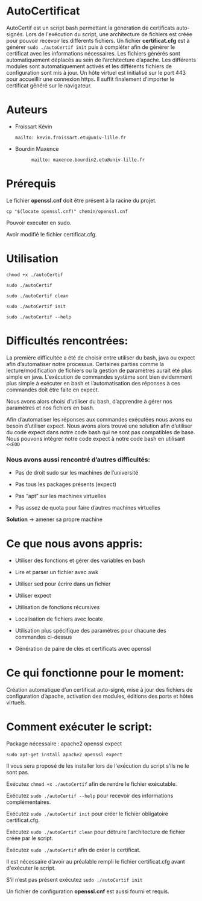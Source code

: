 # AutoCertificat

AutoCertif est un script bash permettant la génération de certificats auto-signés. Lors de l'exécution du script, une architecture de fichiers est créée pour pouvoir recevoir les différents fichiers.
Un fichier **certificat.cfg** est à générer `sudo ./autoCertif init` puis à compléter afin de générer le certificat avec les informations nécessaires. Les fichiers générés sont automatiquement déplacés au sein de l’architecture d’apache. Les différents modules sont automatiquement activés et les différents fichiers de configuration sont mis à jour.
Un hôte virtuel est initialisé sur le port 443 pour accueillir une connexion https. Il suffit finalement d’importer le certificat généré sur le navigateur.

# Auteurs

- Froissart Kévin

      mailto: kevin.froissart.etu@univ-lille.fr

- Bourdin Maxence

      		mailto: maxence.bourdin2.etu@univ-lille.fr

# Prérequis

Le fichier **openssl.cnf** doit être présent à la racine du projet.

```
cp "$(locate openssl.cnf)" chemin/openssl.cnf
```

Pouvoir executer en sudo.

Avoir modifié le fichier certificat.cfg.

# Utilisation

```
chmod +x ./autoCertif

sudo ./autoCertif

sudo ./autoCertif clean

sudo ./autoCertif init

sudo ./autoCertif --help

```

# Difficultés rencontrées:

La première difficultée a été de choisir entre utiliser du bash, java ou expect afin d’automatiser notre processus. Certaines parties comme la lecture/modification de fichiers ou la gestion de paramètres aurait été plus simple en java. L'exécution de commandes système sont bien évidemment plus simple à exécuter en bash et l’automatisation des réponses à ces commandes doit être faite en expect.

Nous avons alors choisi d’utiliser du bash, d’apprendre à gérer nos paramètres et nos fichiers en bash.

Afin d’automatiser les réponses aux commandes exécutées nous avons eu besoin d’utiliser expect. Nous avons alors trouvé une solution afin d’utiliser du code expect dans notre code bash qui ne sont pas compatibles de base. Nous pouvons intégrer notre code expect à notre code bash en utilisant `<<EOD`

### Nous avons aussi rencontré d’autres difficultés:

- Pas de droit sudo sur les machines de l’université

- Pas tous les packages présents (expect)

- Pas “apt” sur les machines virtuelles

- Pas assez de quota pour faire d’autres machines virtuelles

**Solution** -> amener sa propre machine

# Ce que nous avons appris:

- Utiliser des fonctions et gérer des variables en bash

- Lire et parser un fichier avec awk

- Utiliser sed pour écrire dans un fichier

- Utiliser expect

- Utilisation de fonctions récursives

- Localisation de fichiers avec locate

- Utilisation plus spécifique des paramètres pour chacune des commandes ci-dessus

- Génération de paire de clés et certificats avec openssl

# Ce qui fonctionne pour le moment:

Création automatique d’un certificat auto-signé, mise à jour des fichiers de configuration d’apache, activation des modules, éditions des ports et hôtes virtuels.

# Comment exécuter le script:

Package nécessaire : apache2 openssl expect

    sudo apt-get install apache2 openssl expect

Il vous sera proposé de les installer lors de l'exécution du script s’ils ne le sont pas.

Exécutez `chmod +x ./autoCertif` afin de rendre le fichier exécutable.

Exécutez `sudo ./autoCertif --help` pour recevoir des informations complémentaires.

Exécutez `sudo ./autoCertif init` pour créer le fichier obligatoire certificat.cfg.

Exécutez `sudo ./autoCertif clean` pour détruire l’architecture de fichier créée par le script.

Exécutez `sudo ./autoCertif` afin de créer le certificat.

Il est nécessaire d’avoir au préalable rempli le fichier certificat.cfg avant d'exécuter le script.

S’il n’est pas présent exécutez `sudo ./autoCertif init`

Un fichier de configuration **openssl.cnf** est aussi fourni et requis.
